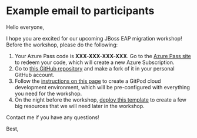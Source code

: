 # Example email to participants

Hello everyone,

I hope you are excited for our upcoming JBoss EAP migration workshop! Before the workshop, please do the following:

1. Your Azure Pass code is **XXX-XXX-XXX-XXX**. Go to the [Azure Pass site](https://www.microsoftazurepass.com/) to redeem your code, which will create a new Azure Subscription. 
2. Go to [this GitHub repository](https://github.com/Azure-Samples/workshop-migrate-jboss-on-app-service) and make a fork of it in your personal GitHub account.
3. Follow the [instructions on this page](https://github.com/Azure-Samples/workshop-migrate-jboss-on-app-service/blob/main/instructions/0-environment-setup.md) to create a GitPod cloud development environment, which will be pre-configured with everything you need for the workshop.
4. On the night before the workshop, [deploy this template]() to create a few big resources that we will need later in the workshop.

Contact me if you have any questions!

Best,
<your-name-here>
